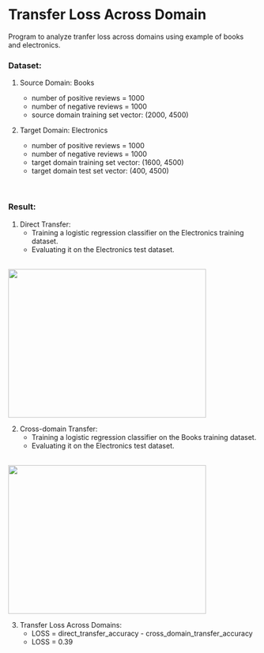 # Transfer Loss Across Domain

Program to analyze tranfer loss across domains using example of books and electronics.

### Dataset:
1. Source Domain: Books
   * number of positive reviews =  1000
   * number of negative reviews =  1000
   * source domain training set vector:  (2000, 4500)

2. Target Domain: Electronics
   * number of positive reviews =  1000
   * number of negative reviews =  1000
   * target domain training set vector:  (1600, 4500)
   * target domain test set vector:  (400, 4500)
<br />

### Result:
1. Direct Transfer:
   * Training a logistic regression classifier on the Electronics training dataset.
   * Evaluating it on the Electronics test dataset.
<br />
   <img src="https://github.com/chandnii7/TransferLossNLP/blob/main/Data/img1.jpg" height="300" width="400"/>
<br />

2. Cross-domain Transfer:
   * Training a logistic regression classifier on the Books training dataset. 
   * Evaluating it on the Electronics test dataset.
<br />
   <img src="https://github.com/chandnii7/TransferLossNLP/blob/main/Data/img2.jpg" height="300" width="400"/>
<br />

3. Transfer Loss Across Domains:
   * LOSS = direct_transfer_accuracy - cross_domain_transfer_accuracy
   * LOSS = 0.39
